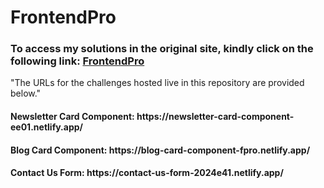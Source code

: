 # FrontendPro
### To access my solutions in the original site, kindly click on the following link: [FrontendPro](https://www.frontendpro.dev/prajwalhc-18/my-solutions)

"The URLs for the challenges hosted live in this repository are provided below."

<h4>Newsletter Card Component: https://newsletter-card-component-ee01.netlify.app/</a></h4>

<h4>Blog Card Component: https://blog-card-component-fpro.netlify.app/</h4>

<h4>Contact Us Form: https://contact-us-form-2024e41.netlify.app/</h4>
